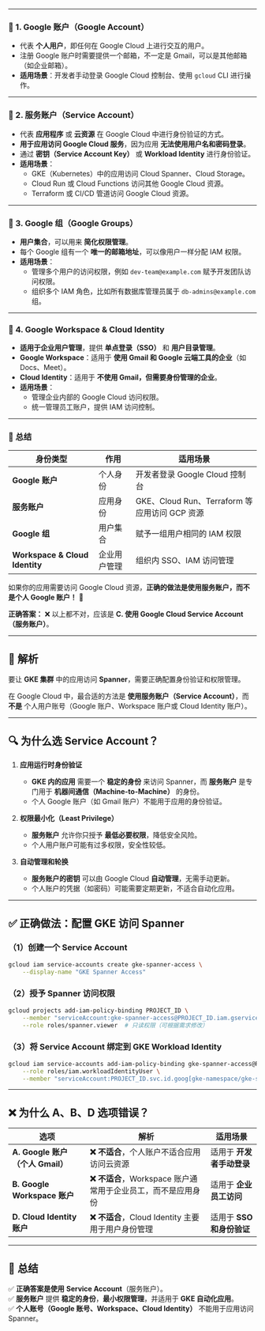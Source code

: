 
---

### **📌 1. Google 账户（Google Account）**

- 代表 **个人用户**，即任何在 Google Cloud 上进行交互的用户。
- 注册 Google 账户时需要提供一个邮箱，不一定是 Gmail，可以是其他邮箱（如企业邮箱）。
- **适用场景**：开发者手动登录 Google Cloud 控制台、使用 `gcloud` CLI 进行操作。

---

### **📌 2. 服务账户（Service Account）**

- 代表 **应用程序** 或 **云资源** 在 Google Cloud 中进行身份验证的方式。
- **用于应用访问 Google Cloud 服务**，因为应用 **无法使用用户名和密码登录**。
- 通过 **密钥（Service Account Key）** 或 **Workload Identity** 进行身份验证。
- **适用场景**：
    - GKE（Kubernetes）中的应用访问 Cloud Spanner、Cloud Storage。
    - Cloud Run 或 Cloud Functions 访问其他 Google Cloud 资源。
    - Terraform 或 CI/CD 管道访问 Google Cloud 资源。

---

### **📌 3. Google 组（Google Groups）**

- **用户集合**，可以用来 **简化权限管理**。
- 每个 Google 组有一个 **唯一的邮箱地址**，可以像用户一样分配 IAM 权限。
- **适用场景**：
    - 管理多个用户的访问权限，例如 `dev-team@example.com` 赋予开发团队访问权限。
    - 组织多个 IAM 角色，比如所有数据库管理员属于 `db-admins@example.com` 组。

---

### **📌 4. Google Workspace & Cloud Identity**

- **适用于企业用户管理**，提供 **单点登录（SSO）** 和 **用户目录管理**。
- **Google Workspace**：适用于 **使用 Gmail 和 Google 云端工具的企业**（如 Docs、Meet）。
- **Cloud Identity**：适用于 **不使用 Gmail，但需要身份管理的企业**。
- **适用场景**：
    - 管理企业内部的 Google Cloud 访问权限。
    - 统一管理员工账户，提供 IAM 访问控制。

---

### **📝 总结**

|**身份类型**|**作用**|**适用场景**|
|---|---|---|
|**Google 账户**|个人身份|开发者登录 Google Cloud 控制台|
|**服务账户**|应用身份|GKE、Cloud Run、Terraform 等应用访问 GCP 资源|
|**Google 组**|用户集合|赋予一组用户相同的 IAM 权限|
|**Workspace & Cloud Identity**|企业用户管理|组织内 SSO、IAM 访问管理|

如果你的应用需要访问 Google Cloud 资源，**正确的做法是使用服务账户，而不是个人 Google 账户！** 🚀





**正确答案：** ❌ 以上都不对，应该是 **C. 使用 Google Cloud Service Account（服务账户）**。

---

## **📌 解析**

要让 **GKE 集群** 中的应用访问 **Spanner**，需要正确配置身份验证和权限管理。

在 Google Cloud 中，最合适的方法是 **使用服务账户（Service Account）**，而 **不是** 个人用户账号（Google 账户、Workspace 账户或 Cloud Identity 账户）。

---

## **🔍 为什么选 Service Account？**

1. **应用运行时身份验证**
    
    - **GKE 内的应用** 需要一个 **稳定的身份** 来访问 Spanner，而 **服务账户** 是专门用于 **机器间通信（Machine-to-Machine）** 的身份。
    - 个人 Google 账户（如 Gmail 账户）不能用于应用的身份验证。
2. **权限最小化（Least Privilege）**
    
    - **服务账户** 允许你只授予 **最低必要权限**，降低安全风险。
    - 个人用户账户可能有过多权限，安全性较低。
3. **自动管理和轮换**
    
    - **服务账户的密钥** 可以由 Google Cloud **自动管理**，无需手动更新。
    - 个人账户的凭据（如密码）可能需要定期更新，不适合自动化应用。

---

## **✅ 正确做法：配置 GKE 访问 Spanner**

### **（1）创建一个 Service Account**

```sh
gcloud iam service-accounts create gke-spanner-access \
    --display-name "GKE Spanner Access"
```

### **（2）授予 Spanner 访问权限**

```sh
gcloud projects add-iam-policy-binding PROJECT_ID \
    --member "serviceAccount:gke-spanner-access@PROJECT_ID.iam.gserviceaccount.com" \
    --role roles/spanner.viewer  # 只读权限（可根据需求修改）
```

### **（3）将 Service Account 绑定到 GKE Workload Identity**

```sh
gcloud iam service-accounts add-iam-policy-binding gke-spanner-access@PROJECT_ID.iam.gserviceaccount.com \
    --role roles/iam.workloadIdentityUser \
    --member "serviceAccount:PROJECT_ID.svc.id.goog[gke-namespace/gke-service-account]"
```

---

## **❌ 为什么 A、B、D 选项错误？**

|选项|解析|适用场景|
|---|---|---|
|**A. Google 账户（个人 Gmail）**|**❌ 不适合**，个人账户不适合应用访问云资源|适用于 **开发者手动登录**|
|**B. Google Workspace 账户**|**❌ 不适合**，Workspace 账户通常用于企业员工，而不是应用身份|适用于 **企业员工访问**|
|**D. Cloud Identity 账户**|**❌ 不适合**，Cloud Identity 主要用于用户身份管理|适用于 **SSO 和身份验证**|

---

## **📝 总结**

✅ **正确答案是使用** **Service Account**（服务账户）。  
✅ **服务账户** 提供 **稳定的身份**，**最小权限管理**，并适用于 **GKE 自动化应用**。  
✅ **个人账号（Google 账号、Workspace、Cloud Identity）** 不能用于应用访问 Spanner。